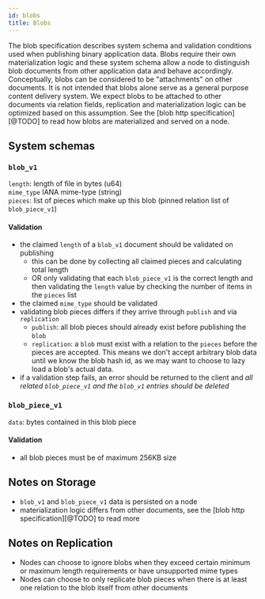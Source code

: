 ```yaml
---
id: blobs
title: Blobs
---
```


The blob specification describes system schema and validation conditions used when publishing binary application data. Blobs require their own materialization logic and these system schema allow a node to distinguish blob documents from other application data and behave accordingly. Conceptually, blobs can be considered to be "attachments" on other documents. It is not intended that blobs alone serve as a general purpose content delivery system. We expect blobs to be attached to other documents via relation fields, replication and materialization logic can be optimized based on this assumption. See the [blob http specification][@TODO] to read how blobs are materialized and served on a node.

## System schemas

### `blob_v1`

`length`: length of file in bytes (u64)  
`mime_type` IANA mime-type (string)  
`pieces`: list of pieces which make up this blob (pinned relation list of `blob_piece_v1`)  

#### Validation

- the claimed `length` of a `blob_v1` document should be validated on publishing
    - this can be done by collecting all claimed pieces and calculating total length
    - OR only validating that each `blob_piece_v1` is the correct length and then validating the `length` value by checking the number of items in the `pieces` list
- the claimed `mime_type` should be validated
- validating blob pieces differs if they arrive through `publish` and via `replication`
    - `publish`: all blob pieces should already exist before publishing the `blob`
    - `replication`: a `blob` must exist with a relation to the `pieces` before the pieces are accepted. This means we don't accept arbitrary blob data until we know the blob hash id, as we may want to choose to lazy load a blob's actual data.
- if a validation step fails, an error should be returned to the client and _all related `blob_piece_v1` and the `blob_v1` entries should be deleted_

### `blob_piece_v1`

`data`: bytes contained in this blob piece

#### Validation

- all blob pieces must be of maximum 256KB size

## Notes on Storage

- `blob_v1` and `blob_piece_v1` data is persisted on a node
- materialization logic differs from other documents, see the [blob http specification][@TODO] to read more 

## Notes on Replication

- Nodes can choose to ignore blobs when they exceed certain minimum or maximum length requirements or have unsupported mime types
- Nodes can choose to only replicate blob pieces when there is at least one relation to the blob itself from other documents
